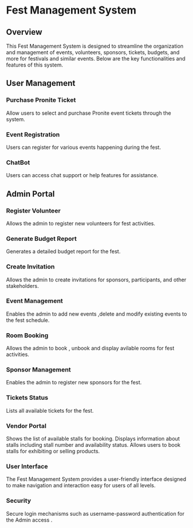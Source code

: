 # Fest Management System

## Overview

This Fest Management System is designed to streamline the organization and management of events, volunteers, sponsors, tickets, budgets, and more for festivals and similar events. Below are the key functionalities and features of this system.

## User Management

### Purchase Pronite Ticket

Allow users to select and purchase Pronite event tickets through the system.

### Event Registration

Users can register for various events happening during the fest.

### ChatBot

Users can access chat support or help features for assistance.

## Admin Portal

### Register Volunteer

Allows the admin to register new volunteers for fest activities.

### Generate Budget Report

Generates a detailed budget report for the fest.

### Create Invitation

Allows the admin to create invitations for sponsors, participants, and other stakeholders.

### Event Management

Enables the admin to add new events ,delete and modify existing events to the fest schedule.

### Room Booking

Allows the admin to book , unbook and display avilable rooms for fest activities.

### Sponsor Management

Enables the admin to register new sponsors for the fest.

### Tickets Status

Lists all available tickets for the fest.

### Vendor Portal

Shows the list of available stalls for booking.
Displays information about stalls including stall number and availability status.
Allows users to book stalls for exhibiting or selling products.

### User Interface

The Fest Management System provides a user-friendly interface designed to make navigation and interaction easy for users of all levels.

### Security

Secure login mechanisms such as username-password authentication for the Admin access .

